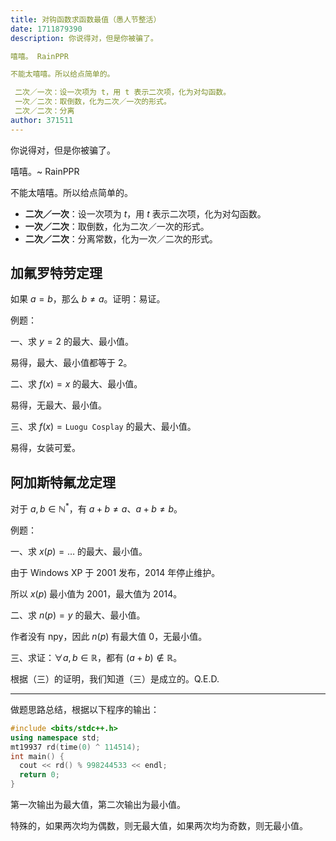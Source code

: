```yaml
---
title: 对钩函数求函数最值（愚人节整活）
date: 1711879390
description: 你说得对，但是你被骗了。

嘻嘻。 RainPPR

不能太嘻嘻。所以给点简单的。

 二次／一次：设一次项为 t，用 t 表示二次项，化为对勾函数。
 一次／二次：取倒数，化为二次／一次的形式。
 二次／二次：分离
author: 371511
---
```


你说得对，但是你被骗了。

嘻嘻。~ RainPPR

不能太嘻嘻。所以给点简单的。

- **二次／一次**：设一次项为 $t$，用 $t$ 表示二次项，化为对勾函数。
- **一次／二次**：取倒数，化为二次／一次的形式。
- **二次／二次**：分离常数，化为一次／二次的形式。

## 加氟罗特劳定理

如果 $a=b$，那么 $b\neq a$。证明：易证。

例题：

一、求 $y=2$ 的最大、最小值。

易得，最大、最小值都等于 $2$。

二、求 $f(x)=x$ 的最大、最小值。

易得，无最大、最小值。

三、求 $f(x)=\texttt{Luogu Cosplay}$ 的最大、最小值。

易得，女装可爱。

## 阿加斯特氟龙定理

对于 $a,b\in\mathbb N^*$，有 $a+b\neq a$、$a+b\neq b$。

例题：

一、求 $x(p)=\dots$ 的最大、最小值。

由于 Windows XP 于 2001 发布，2014 年停止维护。

所以 $x(p)$ 最小值为 2001，最大值为 2014。

二、求 $n(p)=y$ 的最大、最小值。

作者没有 npy，因此 $n(p)$ 有最大值 $0$，无最小值。

三、求证：$\forall a,b\in\mathbb R$，都有 $(a+b)\notin\mathbb R$。

根据（三）的证明，我们知道（三）是成立的。Q.E.D.

---

做题思路总结，根据以下程序的输出：

```cpp
#include <bits/stdc++.h>
using namespace std;
mt19937 rd(time(0) ^ 114514);
int main() {
  cout << rd() % 998244533 << endl;
  return 0;
}
```

第一次输出为最大值，第二次输出为最小值。

特殊的，如果两次均为偶数，则无最大值，如果两次均为奇数，则无最小值。
